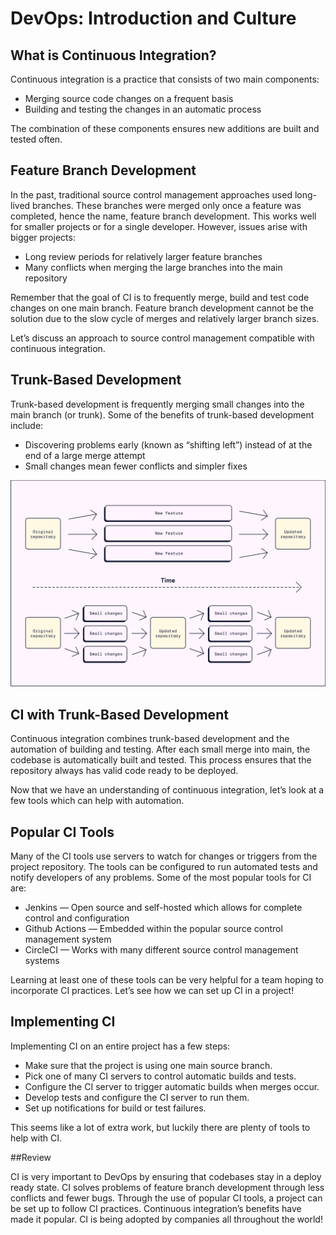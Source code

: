 # DevOps: Introduction and Culture

## What is Continuous Integration?

Continuous integration is a practice that consists of two main components:
* Merging source code changes on a frequent basis
* Building and testing the changes in an automatic process

The combination of these components ensures new additions are built and tested often.

## Feature Branch Development

In the past, traditional source control management approaches used long-lived branches. These branches were merged only once a feature was completed, hence the name, feature branch development. This works well for smaller projects or for a single developer. However, issues arise with bigger projects:
* Long review periods for relatively larger feature branches
* Many conflicts when merging the large branches into the main repository

Remember that the goal of CI is to frequently merge, build and test code changes on one main branch. Feature branch development cannot be the solution due to the slow cycle of merges and relatively larger branch sizes.

Let’s discuss an approach to source control management compatible with continuous integration.

## Trunk-Based Development

Trunk-based development is frequently merging small changes into the main branch (or trunk). Some of the benefits of trunk-based development include:
* Discovering problems early (known as “shifting left”) instead of at the end of a large merge attempt
* Small changes mean fewer conflicts and simpler fixes

![](./img/ci-trunk-vs-feature-branch.svg)

## CI with Trunk-Based Development

Continuous integration combines trunk-based development and the automation of building and testing. After each small merge into main, the codebase is automatically built and tested. This process ensures that the repository always has valid code ready to be deployed.

Now that we have an understanding of continuous integration, let’s look at a few tools which can help with automation.

## Popular CI Tools

Many of the CI tools use servers to watch for changes or triggers from the project repository. The tools can be configured to run automated tests and notify developers of any problems. Some of the most popular tools for CI are:
* Jenkins — Open source and self-hosted which allows for complete control and configuration
* Github Actions — Embedded within the popular source control management system
* CircleCI — Works with many different source control management systems

Learning at least one of these tools can be very helpful for a team hoping to incorporate CI practices. Let’s see how we can set up CI in a project!

## Implementing CI

Implementing CI on an entire project has a few steps:
* Make sure that the project is using one main source branch.
* Pick one of many CI servers to control automatic builds and tests.
* Configure the CI server to trigger automatic builds when merges occur.
* Develop tests and configure the CI server to run them.
* Set up notifications for build or test failures.

This seems like a lot of extra work, but luckily there are plenty of tools to help with CI.

##Review

CI is very important to DevOps by ensuring that codebases stay in a deploy ready state. CI solves problems of feature branch development through less conflicts and fewer bugs. Through the use of popular CI tools, a project can be set up to follow CI practices. Continuous integration’s benefits have made it popular. CI is being adopted by companies all throughout the world!
